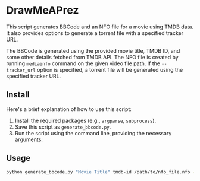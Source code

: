 # DrawMeAPrez
This script generates BBCode and an NFO file for a movie using TMDB data. It also provides options to generate a torrent file with a specified tracker URL.

The BBCode is generated using the provided movie title, TMDB ID, and some other details fetched from TMDB API. The NFO file is created by running `mediainfo` command on the given video file path. If the 
`--tracker_url` option is specified, a torrent file will be generated using the specified tracker URL.

## Install
Here's a brief explanation of how to use this script:

1. Install the required packages (e.g., `argparse`, `subprocess`).
2. Save this script as `generate_bbcode.py`.
3. Run the script using the command line, providing the necessary arguments:

## Usage
```bash
python generate_bbcode.py "Movie Title" tmdb-id /path/to/nfo_file.nfo --tracker_url http://tracker.example.com
```
